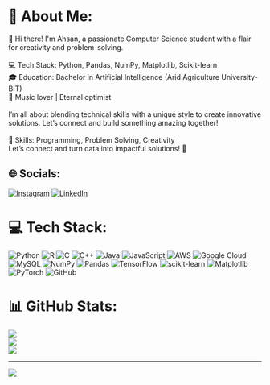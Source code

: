 # 💫 About Me:
👋 Hi there! I'm Ahsan, a passionate Computer Science student with a flair for creativity and problem-solving.<br><br>💻 Tech Stack: Python, Pandas, NumPy, Matplotlib, Scikit-learn<br>🎓 Education: Bachelor in Artificial Intelligence (Arid Agriculture University-BIT)<br>🎵 Music lover | Eternal optimist<br><br>I’m all about blending technical skills with a unique style to create innovative solutions. Let’s connect and build something amazing together!<br><br>🚀 Skills: Programming, Problem Solving, Creativity<br>Let’s connect and turn data into impactful solutions! 🚀

## 🌐 Socials:
[![Instagram](https://img.shields.io/badge/Instagram-%23E4405F.svg?logo=Instagram&logoColor=white&style=for-the-badge&labelColor=black&color=FF00FF)](https://instagram.com/https://www.instagram.com/ahsan_shahid_666/) [![LinkedIn](https://img.shields.io/badge/LinkedIn-%230077B5.svg?logo=linkedin&logoColor=white&style=for-the-badge&labelColor=black&color=00FFFF)](https://linkedin.com/in/https://www.linkedin.com/in/m-ahsanshahid/) 

# 💻 Tech Stack:
![Python](https://img.shields.io/badge/python-3670A0?style=for-the-badge&logo=python&logoColor=ffdd54&labelColor=black&color=00FF00) ![R](https://img.shields.io/badge/r-%23276DC3.svg?style=for-the-badge&logo=r&logoColor=white&labelColor=black&color=00FF00) ![C](https://img.shields.io/badge/c-%2300599C.svg?style=for-the-badge&logo=c&logoColor=white&labelColor=black&color=00FF00) ![C++](https://img.shields.io/badge/c++-%2300599C.svg?style=for-the-badge&logo=c%2B%2B&logoColor=white&labelColor=black&color=00FF00) ![Java](https://img.shields.io/badge/java-%23ED8B00.svg?style=for-the-badge&logo=openjdk&logoColor=white&labelColor=black&color=00FF00) ![JavaScript](https://img.shields.io/badge/javascript-%23323330.svg?style=for-the-badge&logo=javascript&logoColor=%23F7DF1E&labelColor=black&color=00FF00) ![AWS](https://img.shields.io/badge/AWS-%23FF9900.svg?style=for-the-badge&logo=amazon-aws&logoColor=white&labelColor=black&color=00FF00) ![Google Cloud](https://img.shields.io/badge/GoogleCloud-%234285F4.svg?style=for-the-badge&logo=google-cloud&logoColor=white&labelColor=black&color=00FF00) ![MySQL](https://img.shields.io/badge/mysql-4479A1.svg?style=for-the-badge&logo=mysql&logoColor=white&labelColor=black&color=00FF00) ![NumPy](https://img.shields.io/badge/numpy-%23013243.svg?style=for-the-badge&logo=numpy&logoColor=white&labelColor=black&color=00FF00) ![Pandas](https://img.shields.io/badge/pandas-%23150458.svg?style=for-the-badge&logo=pandas&logoColor=white&labelColor=black&color=00FF00) ![TensorFlow](https://img.shields.io/badge/TensorFlow-%23FF6F00.svg?style=for-the-badge&logo=TensorFlow&logoColor=white&labelColor=black&color=00FF00) ![scikit-learn](https://img.shields.io/badge/scikit--learn-%23F7931E.svg?style=for-the-badge&logo=scikit-learn&logoColor=white&labelColor=black&color=00FF00) ![Matplotlib](https://img.shields.io/badge/Matplotlib-%23ffffff.svg?style=for-the-badge&logo=Matplotlib&logoColor=black&labelColor=black&color=00FF00) ![PyTorch](https://img.shields.io/badge/PyTorch-%23EE4C2C.svg?style=for-the-badge&logo=PyTorch&logoColor=white&labelColor=black&color=00FF00) ![GitHub](https://img.shields.io/badge/github-%23121011.svg?style=for-the-badge&logo=github&logoColor=white&labelColor=black&color=00FF00)

# 📊 GitHub Stats:
![](https://github-readme-stats.vercel.app/api?username=ahsan123shahid&theme=dark&hide_border=false&include_all_commits=false&count_private=false&border_color=00FF00)<br/>
![](https://github-readme-streak-stats.herokuapp.com/?user=ahsan123shahid&theme=dark&hide_border=false&border_color=00FF00)<br/>
![](https://github-readme-stats.vercel.app/api/top-langs/?username=ahsan123shahid&theme=dark&hide_border=false&include_all_commits=false&count_private=false&layout=compact&border_color=00FF00)

---
[![](https://visitcount.itsvg.in/api?id=ahsan123shahid&icon=0&color=0)](https://visitcount.itsvg.in)

<!-- Proudly created with GPRM ( https://gprm.itsvg.in ) -->
